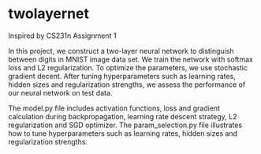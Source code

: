 # twolayernet
Inspired by CS231n Assignment 1

In this project, we construct a two-layer neural network to distinguish between digits in MNIST image data set. We train the network with softmax loss and L2 regularization. To optimize the parameters, we use stochastic gradient decent. After tuning hyperparameters such as learning rates, hidden sizes and regularization strengths, we assess the performance of our neural network on test data.

The model.py file includes activation functions, loss and gradient calculation during backpropagation, learning rate descent strategy, L2 regularization and SGD optimizer. The param_selection.py file illustrates how to tune hyperparameters such as learning rates, hidden sizes and regularization strengths.
